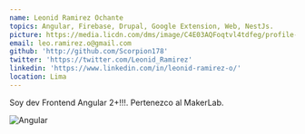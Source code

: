 ```yaml
---
name: Leonid Ramirez Ochante
topics: Angular, Firebase, Drupal, Google Extension, Web, NestJs.
picture: https://media.licdn.com/dms/image/C4E03AQFoqtvl4tdfeg/profile-displayphoto-shrink_200_200/0?e=1579132800&v=beta&t=-onpeHYVV6iVB0bdoKIjTqG53lKcpnx5KZjExU17ALw
email: leo.ramirez.o@gmail.com
github: 'http://github.com/Scorpion178'
twitter: 'https://twitter.com/Leonid_Ramirez'
linkedin: 'https://www.linkedin.com/in/leonid-ramirez-o/'
location: Lima
---
```


Soy dev Frontend Angular 2+!!!. 
Pertenezco al MakerLab.

![Angular](https://media.giphy.com/media/eVD7o24G9J5Fm/giphy.gif)